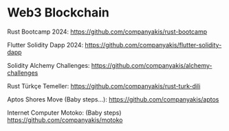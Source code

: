 # Web3 Blockchain

Rust Bootcamp 2024:
https://github.com/companyakis/rust-bootcamp

Flutter Solidity Dapp 2024:
https://github.com/companyakis/flutter-solidity-dapp

Solidity Alchemy Challenges:
https://github.com/companyakis/alchemy-challenges

Rust Türkçe Temeller:
https://github.com/companyakis/rust-turk-dili

Aptos Shores Move (Baby steps...):
https://github.com/companyakis/aptos

Internet Computer Motoko: (Baby steps)
https://github.com/companyakis/motoko
